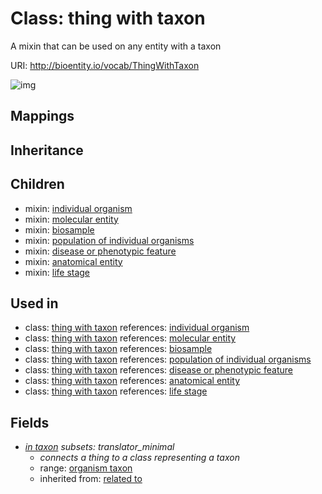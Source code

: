 # Class: thing with taxon


A mixin that can be used on any entity with a taxon

URI: http://bioentity.io/vocab/ThingWithTaxon

![img](http://yuml.me/diagram/nofunky/class/)
## Mappings

## Inheritance

## Children

 *  mixin: [individual organism](IndividualOrganism.md)
 *  mixin: [molecular entity](MolecularEntity.md)
 *  mixin: [biosample](Biosample.md)
 *  mixin: [population of individual organisms](PopulationOfIndividualOrganisms.md)
 *  mixin: [disease or phenotypic feature](DiseaseOrPhenotypicFeature.md)
 *  mixin: [anatomical entity](AnatomicalEntity.md)
 *  mixin: [life stage](LifeStage.md)
## Used in

 *  class: [thing with taxon](ThingWithTaxon.md) references: [individual organism](IndividualOrganism.md)
 *  class: [thing with taxon](ThingWithTaxon.md) references: [molecular entity](MolecularEntity.md)
 *  class: [thing with taxon](ThingWithTaxon.md) references: [biosample](Biosample.md)
 *  class: [thing with taxon](ThingWithTaxon.md) references: [population of individual organisms](PopulationOfIndividualOrganisms.md)
 *  class: [thing with taxon](ThingWithTaxon.md) references: [disease or phenotypic feature](DiseaseOrPhenotypicFeature.md)
 *  class: [thing with taxon](ThingWithTaxon.md) references: [anatomical entity](AnatomicalEntity.md)
 *  class: [thing with taxon](ThingWithTaxon.md) references: [life stage](LifeStage.md)
## Fields

 * _[in taxon](in_taxon.md) *subsets: translator_minimal*_
    * _connects a thing to a class representing a taxon_
    * range: [organism taxon](OrganismTaxon.md)
    * inherited from: [related to](related_to.md)
